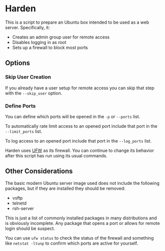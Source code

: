 # Harden
This is a script to prepare an Ubuntu box intended to be used as a web server.
Specifically, it:

 * Creates an admin group user for remote access
 * Disables logging in as root
 * Sets up a firewall to block most ports

## Options

### Skip User Creation
If you already have a user setup for remote access you can skip that step with the `--skip_user` option.

### Define Ports
You can define which ports will be opened in the `-p` or `--ports` list.

To automatically rate limit access to an opened port include that port in the `--limit_ports` list.

To log access to an opened port include that port in the `--log_ports` list.

Harden uses [UFW]() as its firewall.
You can continue to change its behavior after this script has run using its usual commands.

## Other Considerations
The basic modern Ubuntu server image used does not include the following packages,
but if they are installed they should be removed:

 * vsftp
 * telnetd
 * rsh-server

This is just a list of commonly installed packages in many distributions and is obviously incomplete.
Any package that opens a port or allows for remote login should be suspect.

You can use `ufw status` to check the status of the firewall
and something like `netstat -ltunp` to confirm which ports are active for yourself.
